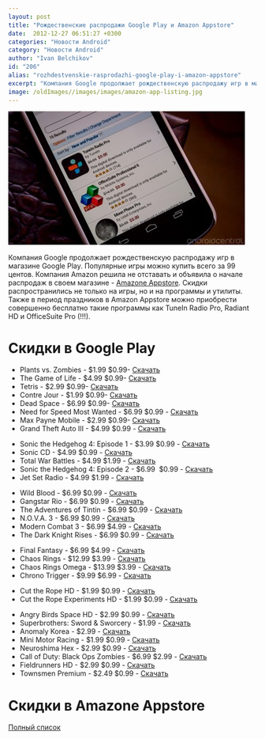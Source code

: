 ```yaml
---
layout: post
title: "Рождественские распродажи Google Play и Amazon Appstore"
date:  2012-12-27 06:51:27 +0300
categories: "Новости Android"
category: "Новости Android"
author: "Ivan Belchikov"
id: "206"
alias: "rozhdestvenskie-rasprodazhi-google-play-i-amazon-appstore"
excerpt: "Компания Google продолжает рождественскую распродажу игр в магазине Google Play. Популярные игры можно купить всего за 99 центов. Компания Amazon решила не отставать и объявила о начале распродаж в своем магазине - Amazone Appstore. Скидки распространились не только на игры, но и на программы и утилиты. Также в период праздников в Amazon Appstore можно приобрести совершенно бесплатно такие программы как TuneIn Radio Pro, Radiant HD и OfficeSuite Pro (!!!)."
image: /oldImages//images/images/amazon-app-listing.jpg
---
```

<img  src="/oldImages/images/images/amazon-app-listing.jpg" border="0" alt="Amazon Appstore" >

Компания Google продолжает рождественскую распродажу игр в магазине Google Play. Популярные игры можно купить всего за 99 центов. Компания Amazon решила не отставать и объявила о начале распродаж в своем магазине - <a href="#" title="Amazone Appstore" rel="nofollow">Amazone Appstore</a>. Скидки распространились не только на игры, но и на программы и утилиты. Также в период праздников в Amazon Appstore можно приобрести совершенно бесплатно такие программы как TuneIn Radio Pro, Radiant HD и OfficeSuite Pro (!!!).
<h1>Скидки в Google Play</h1>
<ul>
<li>Plants vs. Zombies - $1.99 $0.99- <a href="#" rel="nofollow">Скачать</a></li>
<li>The Game of Life - $4.99 $0.99- <a href="#" rel="nofollow">Скачать</a></li>
<li>Tetris - $2.99 $0.99- <a href="#" rel="nofollow">Скачать</a></li>
<li>Contre Jour - $1.99 $0.99- <a href="#" rel="nofollow">Скачать</a></li>
<li>Dead Space - $6.99 $0.99- <a href="#" rel="nofollow">Скачать</a></li>
<li>Need for Speed Most Wanted - $6.99 $0.99 - <a href="#" rel="nofollow">Скачать</a></li>
<li>Max Payne Mobile - $2.99 $0.99- <a href="#" rel="nofollow">Скачать</a></li>
<li>Grand Theft Auto III - $4.99 $0.99 - <a href="#" rel="nofollow">Скачать</a></li>
</ul>
<ul>
<li>Sonic the Hedgehog 4: Episode 1 - $3.99 $0.99 - <a href="#" rel="nofollow">Скачать</a></li>
<li>Sonic CD - $4.99 $0.99 - <a href="#" rel="nofollow">Скачать</a></li>
<li>Total War Battles - $4.99 $1.99 - <a href="#" rel="nofollow">Скачать</a></li>
<li>Sonic the Hedgehog 4: Episode 2 - $6.99  $0.99 - <a href="#" rel="nofollow">Скачать</a></li>
<li>Jet Set Radio - $4.99 $1.99 - <a href="#" rel="nofollow">Скачать</a></li>
</ul>
<ul>
<li>Wild Blood - $6.99 $0.99 - <a href="#" rel="nofollow">Скачать</a></li>
<li>Gangstar Rio - $6.99 $0.99 - <a href="#" rel="nofollow">Скачать</a></li>
<li>The Adventures of Tintin - $6.99 $0.99 - <a href="#" rel="nofollow">Скачать</a></li>
<li>N.O.V.A. 3 - $6.99 $0.99 - <a href="#" rel="nofollow">Скачать</a></li>
<li>Modern Combat 3 - $6.99 $4.99 - <a href="#" rel="nofollow">Скачать</a></li>
<li>The Dark Knight Rises - $6.99 $0.99 - <a href="#" rel="nofollow">Скачать</a></li>
</ul>

<ul>
<li>Final Fantasy - $6.99 $4.99 - <a href="#" rel="nofollow">Скачать</a></li>
<li>Chaos Rings - $12.99 $3.99 - <a href="#" rel="nofollow">Скачать</a></li>
<li>Chaos Rings Omega - $13.99 $3.99 - <a href="#" rel="nofollow">Скачать</a></li>
<li>Chrono Trigger - $9.99 $6.99 - <a href="#" rel="nofollow">Скачать</a></li>
</ul>
<ul>
<li>Cut the Rope HD - $1.99 $0.99 - <a href="#" rel="nofollow">Скачать</a></li>
<li>Cut the Rope Experiments HD - $1.99 $0.99 - <a href="#" rel="nofollow">Скачать</a></li>
</ul>


<ul>
<li>Angry Birds Space HD - $2.99 $0.99 - <a href="#" rel="nofollow">Скачать</a></li>
<li>Superbrothers: Sword &amp; Sworcery - $1.99 - <a href="#" rel="nofollow">Скачать</a></li>
<li>Anomaly Korea - $2.99 - <a href="#" rel="nofollow">Скачать</a></li>
<li>Mini Motor Racing - $1.99 $0.99 - <a href="#" rel="nofollow">Скачать</a></li>
<li>Neuroshima Hex - $2.99 $0.99 - <a href="#" rel="nofollow">Скачать</a></li>
<li>Call of Duty: Black Ops Zombies - $6.99 $2.99 - <a href="#" rel="nofollow">Скачать</a></li>
<li>Fieldrunners HD - $2.99 $0.99 - <a href="#" rel="nofollow">Скачать</a></li>
<li>Townsmen Premium - $2.49 $0.99 - <a href="#" rel="nofollow">Скачать</a></li>
</ul>
<h1>Скидки в Amazone Appstore</h1>
<a href="#" title="Скидки в Amazone Appstore" rel="nofollow">Полный список</a>
